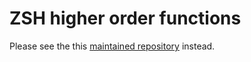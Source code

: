 # ZSH higher order functions

Please see the this [maintained repository](https://github.com/Tarrasch/zsh-functional) instead.
